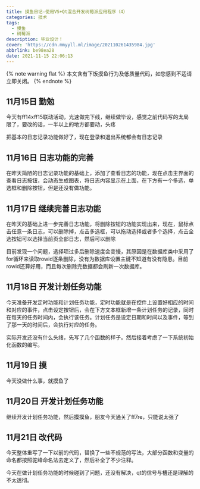 ```yaml
---
title: 摸鱼日记-使用VS+Qt混合开发树莓派应用程序（4）
categories: 技术
tags:
  - 摸鱼
  - 树莓派
description: 毕业设计！
cover: 'https://cdn.mmyyll.ml/image/202110261435984.jpg'
abbrlink: be98ea28
date: 2021-11-15 22:06:13
---
```


{% note warning flat %}
本文含有下饭摸鱼行为及低质量代码，如您感到不适请立即关闭。
{% endnote %}

## 11月15日 勤勉

今天有ff14xff15联动活动，光速做完下线，继续做毕设，感觉之前代码写的太局限了，要改的话，一半以上的地方都要动，头疼

把基本的日志记录功能做好了，现在登录和退出系统都会有日志记录

## 11月16日 日志功能的完善

在昨天简陋的日志记录功能的基础上，添加了查看日志的功能，现在点击主界面的查看日志按钮，会动态生成图表，将日志内容显示在上面，在下方有一个多选，单选框和删除按钮，但是还没有做功能。

## 11月17日 继续完善日志功能

在昨天的基础上进一步完善日志功能，将删除按钮的功能实现出来，现在，鼠标点击任意一条日志，可以删除掉，点击多选框，可以拖动选择或者多个选择，点击全选按钮可以选择当前页全部日志，然后可以删除

目前发现一个问题，选择项过多后删除速度会变慢，其原因是在数据库类中采用了for循环来读取rowid逐条删除，没有为数据库设置主键不知道有没有隐患。目前rowid还算好用，而且每次删除完数据都会刷新一次数据库。

## 11月18日 开发计划任务功能

今天准备开发定时功能和计划任务功能，定时功能就是在控件上设置好相应的时间和对应的事件，点击设定按钮后，会在下方文本框新增一条计划任务的记录，同时在每天的任务时间内，会执行该任务。计划任务是设定日期和时间以及事件，等到了那一天的时间后，会执行对应的任务。

实际开发还没有什么头绪，先写了几个函数的样子。然后接着考虑了一下系统初始化函数的编写。

## 11月19日 摸

今天没做什么事，就摸鱼了

## 11月20日 开发计划任务功能

继续开发计划任务功能，然后摸摸鱼，朋友今天通关了ff7re，只能说太强了

## 11月21日 改代码

今天整体重写了一下以前的代码，替换了一些不规范的写法，大部分函数和变量的命名都按照驼峰命名法去定义了，然后补全了不少注释。

今天在做计划任务功能的时候碰到了问题，还没有解决，qt的信号与槽还是理解的不太透彻。
